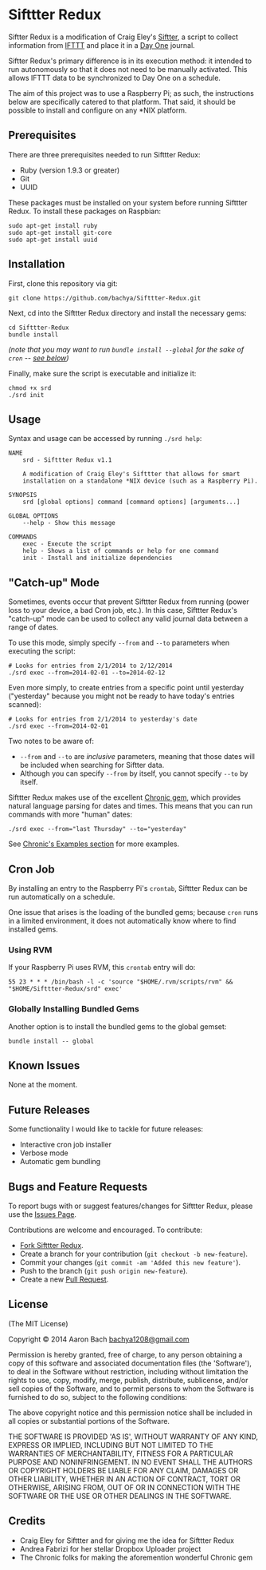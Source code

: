 Sifttter Redux
==============

Siftter Redux is a modification of Craig Eley's [Siftter](http://gist.github.com/craigeley/8301817 "Siftter"), a script to collect information from [IFTTT](http://www.ifttt.com "IFTTT") and place it in a [Day One](http://dayoneapp.com, "Day One") journal. 

Siftter Redux's primary difference is in its execution method: it intended to run autonomously so that it does not need to be manually activated. This allows IFTTT data to be synchronized to Day One on a schedule.

The aim of this project was to use a Raspberry Pi; as such, the instructions below are specifically catered to that platform. That said, it should be possible to install and configure on any *NIX platform.

## Prerequisites

There are three prerequisites needed to run Sifttter Redux:

* Ruby (version 1.9.3 or greater)
* Git
* UUID

These packages must be installed on your system before running Sifttter Redux. To install these packages on Raspbian:

```
sudo apt-get install ruby
sudo apt-get install git-core
sudo apt-get install uuid
```

## Installation

First, clone this repository via git:

```
git clone https://github.com/bachya/Sifttter-Redux.git
```

Next, cd into the Sifttter Redux directory and install the necessary gems:

```
cd Sifttter-Redux
bundle install
```

*(note that you may want to run `bundle install --global` for the sake of `cron` -- [see below](#cron-job))*

Finally, make sure the script is executable and initialize it:

```
chmod +x srd
./srd init
```

## Usage

Syntax and usage can be accessed by running `./srd help`:

```
NAME
    srd - Sifttter Redux v1.1

    A modification of Craig Eley's Sifttter that allows for smart
    installation on a standalone *NIX device (such as a Raspberry Pi).

SYNOPSIS
    srd [global options] command [command options] [arguments...]

GLOBAL OPTIONS
    --help - Show this message

COMMANDS
    exec - Execute the script
    help - Shows a list of commands or help for one command
    init - Install and initialize dependencies
```

## "Catch-up" Mode

Sometimes, events occur that prevent Sifttter Redux from running (power loss to your device, a bad Cron job, etc.). In this case, Sifttter Redux's "catch-up" mode can be used to collect any valid journal data between a range of dates.

To use this mode, simply specify `--from` and `--to` parameters when executing the script:

```
# Looks for entries from 2/1/2014 to 2/12/2014
./srd exec --from=2014-02-01 --to=2014-02-12
```

Even more simply, to create entries from a specific point until yesterday ("yesterday" because you might not be ready to have today's entries scanned):

```
# Looks for entries from 2/1/2014 to yesterday's date
./srd exec --from=2014-02-01
```

Two notes to be aware of:

* `--from` and `--to` are *inclusive* parameters, meaning that those dates will be included when searching for Siftter data.
* Although you can specify `--from` by itself, you cannot specify `--to` by itself.

Sifttter Redux makes use of the excellent [Chronic gem](https://github.com/mojombo/chronic "Chronic"), which provides natural language parsing for dates and times. This means that you can run commands with more "human" dates:

```
./srd exec --from="last Thursday" --to="yesterday"
```

See [Chronic's Examples section](https://github.com/mojombo/chronic#examples "Chronic Examples") for more examples.

## Cron Job

By installing an entry to the Raspberry Pi's `crontab`, Sifttter Redux can be run automatically on a schedule.

One issue that arises is the loading of the bundled gems; because `cron` runs in a limited environment, it does not automatically know where to find installed gems.

### Using RVM

If your Raspberry Pi uses RVM, this `crontab` entry will do:

```
55 23 * * * /bin/bash -l -c 'source "$HOME/.rvm/scripts/rvm" && "$HOME/Sifttter-Redux/srd" exec'
```

### Globally Installing Bundled Gems

Another option is to install the bundled gems to the global gemset:

```
bundle install -- global
```

## Known Issues

None at the moment.

## Future Releases

Some functionality I would like to tackle for future releases:

* Interactive cron job installer
* Verbose mode
* Automatic gem bundling

## Bugs and Feature Requests

To report bugs with or suggest features/changes for Sifttter Redux, please use the [Issues Page](http://github.com/bachya/Sifttter-Redux/issues).

Contributions are welcome and encouraged. To contribute:

* [Fork Sifttter Redux](http://github.com/bachya/Sifttter-Redux/fork).
* Create a branch for your contribution (`git checkout -b new-feature`).
* Commit your changes (`git commit -am 'Added this new feature'`).
* Push to the branch (`git push origin new-feature`).
* Create a new [Pull Request](http://github.com/bachya/Sifttter-Redux/compare/).

## License

(The MIT License)

Copyright © 2014 Aaron Bach <bachya1208@gmail.com>

Permission is hereby granted, free of charge, to any person obtaining a copy of this software and associated documentation files (the 'Software'), to deal in the Software without restriction, including without limitation the rights to use, copy, modify, merge, publish, distribute, sublicense, and/or sell copies of the Software, and to permit persons to whom the Software is furnished to do so, subject to the following conditions:

The above copyright notice and this permission notice shall be included in all copies or substantial portions of the Software.

THE SOFTWARE IS PROVIDED 'AS IS', WITHOUT WARRANTY OF ANY KIND, EXPRESS OR IMPLIED, INCLUDING BUT NOT LIMITED TO THE WARRANTIES OF MERCHANTABILITY, FITNESS FOR A PARTICULAR PURPOSE AND NONINFRINGEMENT. IN NO EVENT SHALL THE AUTHORS OR COPYRIGHT HOLDERS BE LIABLE FOR ANY CLAIM, DAMAGES OR OTHER LIABILITY, WHETHER IN AN ACTION OF CONTRACT, TORT OR OTHERWISE, ARISING FROM, OUT OF OR IN CONNECTION WITH THE SOFTWARE OR THE USE OR OTHER DEALINGS IN THE SOFTWARE.

## Credits

* Craig Eley for Sifttter and for giving me the idea for Sifttter Redux
* Andrea Fabrizi for her stellar Dropbox Uploader project
* The Chronic folks for making the aforemention wonderful Chronic gem